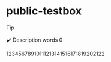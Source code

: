 # public-testbox
> [!Tip]
> :heavy_check_mark: Description words 0

12345678910111213141516171819202122
